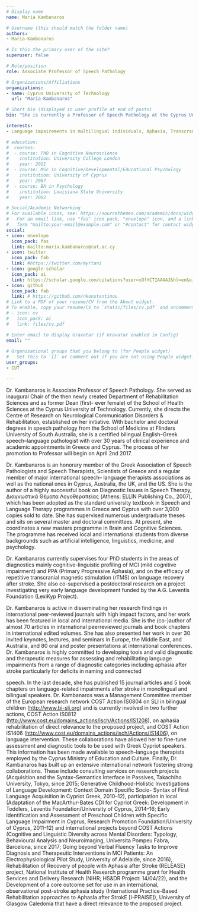 ```yaml
---
# Display name
name: Maria Kambanaros

# Username (this should match the folder name)
authors:
- Maria-Kambanaros

# Is this the primary user of the site?
superuser: false

# Role/position
role: Associate Professor of Speech Pathology

# Organizations/Affiliations
organizations:
- name: Cyprus University of Technology
  url: "Maria-Kambanaros"

# Short bio (displayed in user profile at end of posts)
bio: "She is currently a Professor of Speech Pathology at the Cyprus University of Technology"

interests:
- Language impairements in multilingual individuals, Aphasia, Transcranial Magnetic Stimulation

# education:
#  courses:
#  - course: PhD in Cognitive Neuroscience
#    institution: University College London
#    year: 2011
#  - course: MSc in Cognitive/Developmental/Educational Psychology
#    institution: University of Cyprus
#    year: 2007
#  - course: BA in Psychology
#    institution: Louisiana State University
#    year: 2002

# Social/Academic Networking
# For available icons, see: https://sourcethemes.com/academic/docs/widgets/#icons
#   For an email link, use "fas" icon pack, "envelope" icon, and a link in the
#   form "mailto:your-email@example.com" or "#contact" for contact widget.
social:
- icon: envelope
  icon_pack: fas
  link: mailto:maria.kambanaros@cut.ac.cy
- icon: twitter
  icon_pack: fab
  link: #https://twitter.com/myrtani 
- icon: google-scholar
  icon_pack: ai
  link: https://scholar.google.com/citations?user=xOfYCTIAAAAJ&hl=en&oi=ao
- icon: github
  icon_pack: fab
  link: # https://github.com/nkonstantinou
# Link to a PDF of your resume/CV from the About widget.
# To enable, copy your resume/CV to `static/files/cv.pdf` and uncomment the lines below.  
# - icon: cv
#   icon_pack: ai
#   link: files/cv.pdf

# Enter email to display Gravatar (if Gravatar enabled in Config)
email: ""
  
# Organizational groups that you belong to (for People widget)
#   Set this to `[]` or comment out if you are not using People widget.  
user_groups:
- CUT

---
```

Dr. Kambanaros is Associate Professor of Speech Pathology. She served as inaugural Chair of the then newly created Department of Rehabilitation Sciences and as former Dean (first- ever female) of the School of Health Sciences at the Cyprus University of Technology. Currently, she directs the Centre of Research on Neurological Communication Disorders & Rehabilitation, established on her initiative. With bachelor and doctoral degrees in speech pathology from the School of Medicine at Flinders University of South Australia, she is a certified bilingual English–Greek speech–language pathologist with over 30 years of clinical experience and academic appointments in Greece and Cyprus. The process of her promotion to Professor will begin on April 2nd 2017.

Dr. Kambanaros is an honorary member of the Greek Association of Speech Pathologists and Speech Therapists, Scientists of Greece and a regular member of major international speech– language therapists associations as well as the national ones in Cyprus, Australia, the UK, and the US. She is the author of a highly successful book on Diagnostic Issues in Speech Therapy, Διαγνωστικά Θέματα Λογοθεραπείας (Athens: ELLIN Publishing Co., 2007), which has been adopted as the standard university textbook in Speech and Language Therapy programmes in Greece and Cyprus with over 3,000 copies sold to date. She has supervised numerous undergraduate theses and sits on several master and doctoral committees. At present, she coordinates a new masters programme in Brain and Cognitive Sciences. The programme has received local and international students from diverse backgrounds such as artificial intelligence, linguistics, medicine, and psychology.

Dr. Kambanaros currently supervises four PhD students in the areas of diagnostics mainly cognitive-linguistic profiling of MCI (mild cognitive impairment) and PPA (Primary Progressive Aphasia), and on the efficacy of repetitive transcranial magnetic stimulation (rTMS) on language recovery after stroke. She also co-supervised a postdoctoral research on a project investigating very early language development funded by the A.G. Leventis Foundation (LexiKyp Project).

Dr. Kambanaros is active in disseminating her research findings in international peer-reviewed journals with high impact factors, and her work has been featured in local and international media. She is the (co-)author of almost 70 articles in international peerreviewed journals and book chapters in international edited volumes. She has also presented her work in over 30 invited keynotes, lectures, and seminars in Europe, the Middle East, and Australia, and 80 oral and poster presentations at international conferences.
Dr. Kambanaros is highly committed to developing tools and valid diagnostic and therapeutic measures for assessing and rehabilitating language impairments from a range of diagnostic categories including aphasia after stroke particularly for deficits in naming and connected
  
speech. In the last decade, she has published 15 journal articles and 5 book chapters on language-related impairments after stroke in monolingual and bilingual speakers.
Dr. Kambanaros was a Management Committee member of the European research network COST Action IS0804 on SLI in bilingual children (http://www.bi-sli.org) and is currently involved in two further actions, COST Action IS0812 (http://www.cost.eu/domains_actions/isch/Actions/IS1208), on aphasia rehabilitation of direct relevance to the proposed project, and COST Action IS1406 (http://www.cost.eu/domains_actions/isch/Actions/IS1406), on language intervention. These collaborations have allowed her to fine-tune assessment and diagnostic tools to be used with Greek Cypriot speakers. This information has been made available to speech–language therapists employed by the Cyprus Ministry of Education and Culture.
Finally, Dr. Kambanaros has built up an extensive international network fostering strong collaborations. These include consulting services on research projects (Acquisition and the Syntax–Semantics Interface in Passives, Takachiho University, Tokyo, since 2015; Generative Childhood-Holistic Investigations of Language Development: Context Domain Specific Socio- Syntax of First Language Acquisition in Cypriot Greek, 2010–12), participation in local (Adaptation of the MacArthur-Bates CDI for Cypriot Greek: Development in Toddlers, Leventis Foundation/University of Cyprus, 2014–16; Early Identification and Assessment of Preschool Children with Specific Language Impairment in Cyprus, Research Promotion Foundation/University of Cyprus, 2011–12) and international projects beyond COST Actions (Cognitive and Linguistic Diversity across Mental Disorders: Typology, Behavioural Analysis and Neuroimaging, Universita Pompeu Fabra, Barcelona, since 2017; Going beyond Verbal Fluency Tasks to Improve Diagnosis and Therapeutic Interventions in MCI Patients: An Electrophysiological Pilot Study, University of Adelaide, since 2016), Rehabilitation of Recovery of people with Aphasia after Stroke (RELEASE) project, National Institute of Health Research programme grant for Health Services and Delivery Research (NIHR; HS&DR Project: 14/04/22), and the Development of a core outcome set for use in an international, observational post-stroke aphasia study (International Practice-Based Rehabilitation approaches to AphasIa after StrokE [I-PRAISE]), University of Glasgow Caledonia that have a direct relevance to the proposed project.